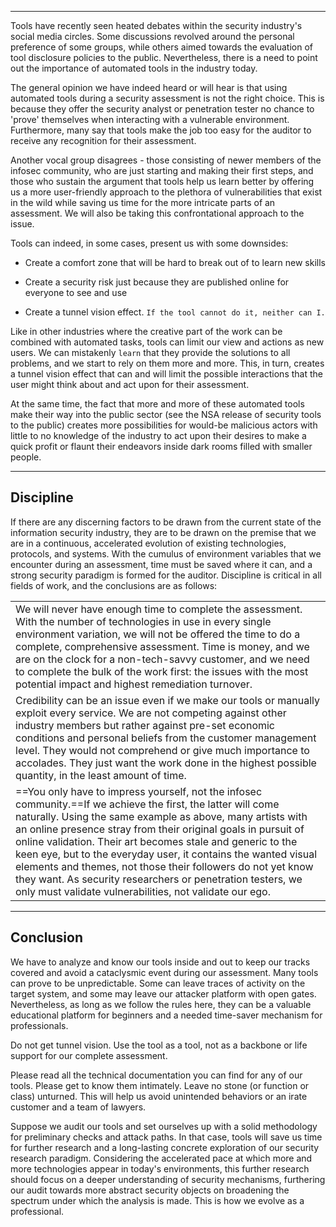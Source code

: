 
___

Tools have recently seen heated debates within the security industry's social media circles. Some discussions revolved around the personal preference of some groups, while others aimed towards the evaluation of tool disclosure policies to the public. Nevertheless, there is a need to point out the importance of automated tools in the industry today.

The general opinion we have indeed heard or will hear is that using automated tools during a security assessment is not the right choice. This is because they offer the security analyst or penetration tester no chance to 'prove' themselves when interacting with a vulnerable environment. Furthermore, many say that tools make the job too easy for the auditor to receive any recognition for their assessment.

Another vocal group disagrees - those consisting of newer members of the infosec community, who are just starting and making their first steps, and those who sustain the argument that tools help us learn better by offering us a more user-friendly approach to the plethora of vulnerabilities that exist in the wild while saving us time for the more intricate parts of an assessment. We will also be taking this confrontational approach to the issue.

Tools can indeed, in some cases, present us with some downsides:

-   Create a comfort zone that will be hard to break out of to learn new skills
    
-   Create a security risk just because they are published online for everyone to see and use
    
-   Create a tunnel vision effect. `If the tool cannot do it, neither can I.`
    

Like in other industries where the creative part of the work can be combined with automated tasks, tools can limit our view and actions as new users. We can mistakenly `learn` that they provide the solutions to all problems, and we start to rely on them more and more. This, in turn, creates a tunnel vision effect that can and will limit the possible interactions that the user might think about and act upon for their assessment.

At the same time, the fact that more and more of these automated tools make their way into the public sector (see the NSA release of security tools to the public) creates more possibilities for would-be malicious actors with little to no knowledge of the industry to act upon their desires to make a quick profit or flaunt their endeavors inside dark rooms filled with smaller people.

___

## Discipline

If there are any discerning factors to be drawn from the current state of the information security industry, they are to be drawn on the premise that we are in a continuous, accelerated evolution of existing technologies, protocols, and systems. With the cumulus of environment variables that we encounter during an assessment, time must be saved where it can, and a strong security paradigm is formed for the auditor. Discipline is critical in all fields of work, and the conclusions are as follows:

|                                                                                                                                                                                                                                                                                                                                                                                                                                                                                                                                                                      |
| -------------------------------------------------------------------------------------------------------------------------------------------------------------------------------------------------------------------------------------------------------------------------------------------------------------------------------------------------------------------------------------------------------------------------------------------------------------------------------------------------------------------------------------------------------------------- |
| We will never have enough time to complete the assessment. With the number of technologies in use in every single environment variation, we will not be offered the time to do a complete, comprehensive assessment. Time is money, and we are on the clock for a non-tech-savvy customer, and we need to complete the bulk of the work first: the issues with the most potential impact and highest remediation turnover.                                                                                                                                           |
| Credibility can be an issue even if we make our tools or manually exploit every service. We are not competing against other industry members but rather against pre-set economic conditions and personal beliefs from the customer management level. They would not comprehend or give much importance to accolades. They just want the work done in the highest possible quantity, in the least amount of time.                                                                                                                                                     |
| ==You only have to impress yourself, not the infosec community.==If we achieve the first, the latter will come naturally. Using the same example as above, many artists with an online presence stray from their original goals in pursuit of online validation. Their art becomes stale and generic to the keen eye, but to the everyday user, it contains the wanted visual elements and themes, not those their followers do not yet know they want. As security researchers or penetration testers, we only must validate vulnerabilities, not validate our ego. |

___

## Conclusion

We have to analyze and know our tools inside and out to keep our tracks covered and avoid a cataclysmic event during our assessment. Many tools can prove to be unpredictable. Some can leave traces of activity on the target system, and some may leave our attacker platform with open gates. Nevertheless, as long as we follow the rules here, they can be a valuable educational platform for beginners and a needed time-saver mechanism for professionals.

Do not get tunnel vision. Use the tool as a tool, not as a backbone or life support for our complete assessment.

Please read all the technical documentation you can find for any of our tools. Please get to know them intimately. Leave no stone (or function or class) unturned. This will help us avoid unintended behaviors or an irate customer and a team of lawyers.

Suppose we audit our tools and set ourselves up with a solid methodology for preliminary checks and attack paths. In that case, tools will save us time for further research and a long-lasting concrete exploration of our security research paradigm. Considering the accelerated pace at which more and more technologies appear in today's environments, this further research should focus on a deeper understanding of security mechanisms, furthering our audit towards more abstract security objects on broadening the spectrum under which the analysis is made. This is how we evolve as a professional.